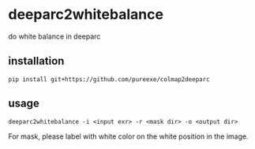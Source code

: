 # deeparc2whitebalance
do white balance in deeparc

## installation
```shell
pip install git+https://github.com/pureexe/colmap2deeparc
```

## usage
```shell
deeparc2whitebalance -i <input exr> -r <mask dir> -o <output dir>
```

For mask, please label with white color on the white position in the image.